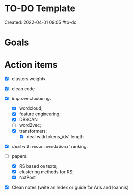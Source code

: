 # TO-DO Template
Created: 2022-04-01 09:05
#to-do 

# Goals

# Action items
- [x] clusters weights
- [x] clean code
- [x] improve clustering:
	- [x] wordcloud;
	- [x] feature engineering;
	- [x] DBSCAN
	- [ ] word2vec;
	- [x] transformers:
		- [x] deal with tokens_ids' length
- [x] deal with recommendations' ranking;
- [ ] papers:
	- [x] RS based on texts;
	- [x] clustering methods for RS;
	- [x] NxtPost
- [x] Clean notes (write an Index or guide for Aris and Ioannis)


